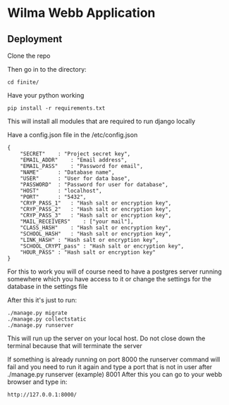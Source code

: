 # Wilma Webb Application
## Deployment
Clone the repo

Then go in to the directory:
```
cd finite/
```

Have your python working
```
pip install -r requirements.txt
```
This will install all modules that are required to run django locally

Have a config.json file in the /etc/config.json
```
{
	"SECRET"	: "Project secret key",
	"EMAIL_ADDR"	: "Email address",
	"EMAIL_PASS"	: "Password for email",
	"NAME"		: "Database name",
	"USER"		: "User for data base",
	"PASSWORD"	: "Password for user for database",
	"HOST"		: "localhost",
	"PORT"		: "5432",
	"CRYP_PASS_1"   : "Hash salt or encryption key",
	"CRYP_PASS_2"   : "Hash salt or encryption key",
	"CRYP_PASS_3"   : "Hash salt or encryption key",
	"MAIL_RECEIVERS"	: ["your mail"],
	"CLASS_HASH"	: "Hash salt or encryption key",
	"SCHOOL_HASH"	: "Hash salt or encryption key",
	"LINK_HASH"	: "Hash salt or encryption key",
	"SCHOOL_CRYPT_pass"	: "Hash salt or encryption key",
	"HOUR_PASS"	: "Hash salt or encryption key"
}
```

For this to work you will of course need to have a postgres server running somewhere which you have access to it or change the settings for the database in the settings file


After this it's just to run:
```
./manage.py migrate
./manage.py collectstatic
./manage.py runserver
```

This will run up the server on your local host. Do not close down the terminal because that will terminate the server

If something is already running on port 8000 the runserver command will fail and you need to run it again and type a port that is not in user after ./manage.py runserver (example) 8001
After this you can go to your webb browser and type in:
```
http://127.0.0.1:8000/
```
